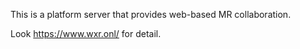 This is a platform server that provides web-based MR collaboration.

Look https://www.wxr.onl/ for detail.
